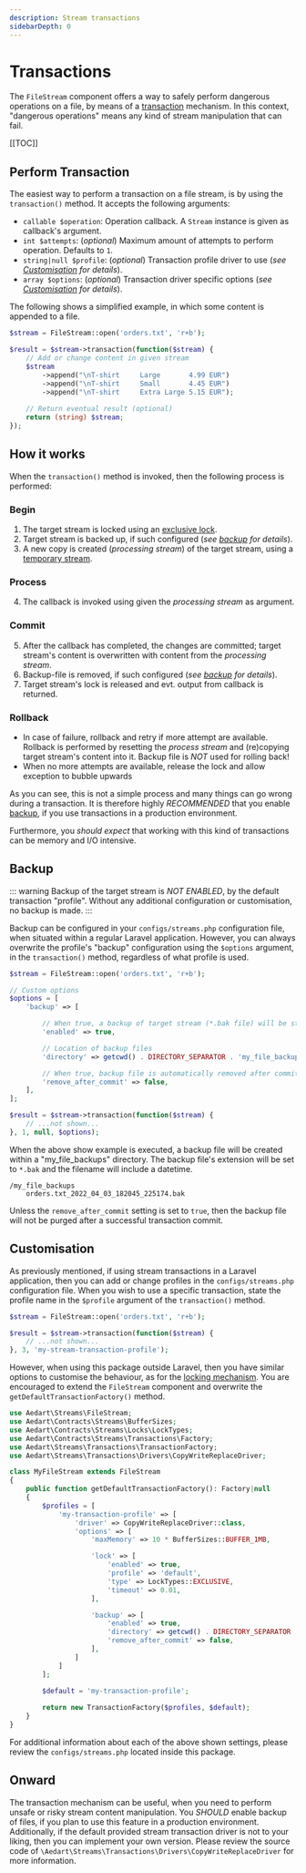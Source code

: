 ```yaml
---
description: Stream transactions
sidebarDepth: 0
---
```


# Transactions

The `FileStream` component offers a way to safely perform dangerous operations on a file, by means of a [transaction](https://en.wikipedia.org/wiki/Transaction_processing) mechanism.
In this context, "dangerous operations" means any kind of stream manipulation that can fail.

[[TOC]]

## Perform Transaction

The easiest way to perform a transaction on a file stream, is by using the `transaction()` method.
It accepts the following arguments:

* `callable $operation`: Operation callback. A `Stream` instance is given as callback's argument.
* `int $attempts`: (_optional_) Maximum amount of attempts to perform operation. Defaults to `1`.
* `string|null $profile`: (_optional_) Transaction profile driver to use (_see [Customisation](#customisation) for details_).
* `array $options`: (_optional_) Transaction driver specific options (_see [Customisation](#customisation) for details_).

The following shows a simplified example, in which some content is appended to a file.

```php
$stream = FileStream::open('orders.txt', 'r+b');

$result = $stream->transaction(function($stream) {
    // Add or change content in given stream
    $stream
        ->append("\nT-shirt     Large       4.99 EUR")
        ->append("\nT-shirt     Small       4.45 EUR")
        ->append("\nT-shirt     Extra Large 5.15 EUR");
    
    // Return eventual result (optional)
    return (string) $stream;
});
```

## How it works

When the `transaction()` method is invoked, then the following process is performed:

### Begin

1. The target stream is locked using an [exclusive lock](./locking.md#exclusive-lock).
2. Target stream is backed up, if such configured (_see [backup](#backup) for details_).
3. A new copy is created (_processing stream_) of the target stream, using a [temporary stream](./open-close.md#temporary).

### Process

4. The callback is invoked using given the _processing stream_ as argument.

### Commit

5. After the callback has completed, the changes are committed; target stream's content is overwritten with content from the _processing stream_.
6. Backup-file is removed, if such configured (_see [backup](#backup) for details_).
7. Target stream's lock is released and evt. output from callback is returned.

### Rollback

* In case of failure, rollback and retry if more attempt are available. Rollback is performed by resetting the _process stream_ and (re)copying target stream's content into it. Backup file is _NOT_ used for rolling back!
* When no more attempts are available, release the lock and allow exception to bubble upwards

As you can see, this is not a simple process and many things can go wrong during a transaction.
It is therefore highly _RECOMMENDED_ that you enable [backup](#backup), if you use transactions in a production environment.

Furthermore, you _should expect_ that working with this kind of transactions can be memory and I/O intensive.

## Backup

::: warning
Backup of the target stream is _NOT ENABLED_, by the default transaction "profile".
Without any additional configuration or customisation, no backup is made.
:::

Backup can be configured in your `configs/streams.php` configuration file, when situated within a regular Laravel application.
However, you can always overwrite the profile's "backup" configuration using the `$options` argument, in the `transaction()` method, regardless of what profile is used. 

```php
$stream = FileStream::open('orders.txt', 'r+b');

// Custom options
$options = [
    'backup' => [

        // When true, a backup of target stream (*.bak file) will be stored
        'enabled' => true,

        // Location of backup files
        'directory' => getcwd() . DIRECTORY_SEPARATOR . 'my_file_backups',

        // When true, backup file is automatically removed after commit.
        'remove_after_commit' => false,
    ],
];

$result = $stream->transaction(function($stream) {
    // ...not shown...
}, 1, null, $options);
```

When the above show example is executed, a backup file will be created within a "my_file_backups" directory.
The backup file's extension will be set to `*.bak` and the filename will include a datetime.

```console
/my_file_backups
    orders.txt_2022_04_03_182045_225174.bak
```

Unless the `remove_after_commit` setting is set to `true`, then the backup file will not be purged after a successful transaction commit.

## Customisation

As previously mentioned, if using stream transactions in a Laravel application, then you can add or change profiles in the `configs/streams.php` configuration file.
When you wish to use a specific transaction, state the profile name in the `$profile` argument of the `transaction()` method.

```php
$stream = FileStream::open('orders.txt', 'r+b');

$result = $stream->transaction(function($stream) {
    // ...not shown...
}, 3, 'my-stream-transaction-profile');
```

However, when using this package outside Laravel, then you have similar options to customise the behaviour, as for the [locking mechanism](./locking.md#customise-behaviour).
You are encouraged to extend the `FileStream` component and overwrite the `getDefaultTransactionFactory()` method.

```php
use Aedart\Streams\FileStream;
use Aedart\Contracts\Streams\BufferSizes;
use Aedart\Contracts\Streams\Locks\LockTypes;
use Aedart\Contracts\Streams\Transactions\Factory;
use Aedart\Streams\Transactions\TransactionFactory;
use Aedart\Streams\Transactions\Drivers\CopyWriteReplaceDriver;

class MyFileStream extends FileStream
{
    public function getDefaultTransactionFactory(): Factory|null
    {
        $profiles = [
            'my-transaction-profile' => [
                'driver' => CopyWriteReplaceDriver::class,
                'options' => [
                    'maxMemory' => 10 * BufferSizes::BUFFER_1MB,

                    'lock' => [
                        'enabled' => true,
                        'profile' => 'default',
                        'type' => LockTypes::EXCLUSIVE,
                        'timeout' => 0.01,
                    ],

                    'backup' => [
                        'enabled' => true,
                        'directory' => getcwd() . DIRECTORY_SEPARATOR . 'backup',
                        'remove_after_commit' => false,
                    ],
                ]
            ]
        ];

        $default = 'my-transaction-profile';
        
        return new TransactionFactory($profiles, $default);
    }
}
```

For additional information about each of the above shown settings, please review the `configs/streams.php` located inside this package.

## Onward

The transaction mechanism can be useful, when you need to perform unsafe or risky stream content manipulation. You _SHOULD_ enable backup of files, if you plan to use this feature in a production environment. 
Additionally, if the default provided stream transaction driver is not to your liking, then you can implement your own version.
Please review the source code of `\Aedart\Streams\Transactions\Drivers\CopyWriteReplaceDriver` for more information.
